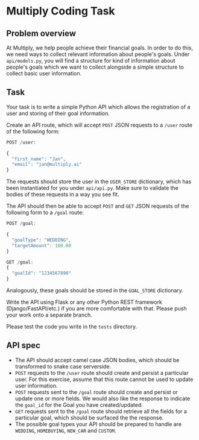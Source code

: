Multiply Coding Task
====================

## Problem overview

At Multiply, we help people achieve their financial goals. In order to do this, we need ways to collect relevant information about people's goals. Under `api/models.py`, you will find a structure for kind of information about people's goals which we want to collect alongside a simple structure to collect basic user information.

## Task

Your task is to write a simple Python API which allows the registration of a user and storing of their goal information.

Create an API route, which will accept `POST` JSON requests to a `/user` route of the following form:

```javascript
POST /user:

{
  "first_name": "Jan",
  "email": "jan@multiply.ai"
}


```

The requests should store the user in the `USER_STORE` dictionary, which has been instantiated for you under `api/api.py`. Make sure to validate the bodies of these requests in a way you see fit.

The API should then be able to accept `POST` and `GET` JSON requests of the following form to a `/goal` route:

```javascript
POST /goal:

{
  "goalType": "WEDDING",
  "targetAmount": 100.00
}

GET /goal:
{
  "goalId": "1234567890"
}

```

Analogously, these goals should be stored in the `GOAL_STORE` dictionary.

Write the API using Flask or any other Python REST framework (Django/FastAPI/etc.) if you are more comfortable with that. Please push your work onto a separate branch.

Please test the code you write in the `tests` directory.


## API spec

* The API should accept camel case JSON bodies, which should be transformed to snake case serverside.
* `POST` requests to the `/user` route should create and persist a particular user. For this exercise, assume that this route cannot be used to update user information.
* `POST` requests sent to the `/goal` route should create and persist or update one or more fields. We would also like the response to indicate the `goal_id` for the Goal you have created/updated.
* `GET` requests sent to the `/goal` route should retrieve all the fields for a particular goal, which should be surfaced the the response. 
* The possible goal types your API should be prepared to handle are `WEDDING`, `HOMEBUYING`, `NEW_CAR` and `CUSTOM`. 
